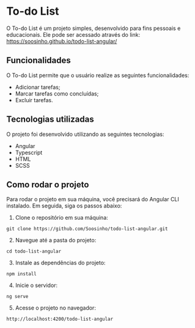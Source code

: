 # To-do List

O To-do List é um projeto simples, desenvolvido para fins pessoais e educacionais. Ele pode ser acessado através do link: <https://soosinho.github.io/todo-list-angular/>

## Funcionalidades

O To-do List permite que o usuário realize as seguintes funcionalidades:

- Adicionar tarefas;
- Marcar tarefas como concluídas;
- Excluir tarefas.

## Tecnologias utilizadas

O projeto foi desenvolvido utilizando as seguintes tecnologias:

- Angular
- Typescript
- HTML
- SCSS

## Como rodar o projeto

Para rodar o projeto em sua máquina, você precisará do Angular CLI instalado. Em seguida, siga os passos abaixo:

1. Clone o repositório em sua máquina:

`git clone https://github.com/Soosinho/todo-list-angular.git`

2. Navegue até a pasta do projeto:

`cd todo-list-angular`

3. Instale as dependências do projeto:

`npm install`

4. Inicie o servidor:

`ng serve`

5. Acesse o projeto no navegador:

`http://localhost:4200/todo-list-angular`
